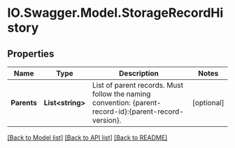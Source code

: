 # IO.Swagger.Model.StorageRecordHistory
## Properties

Name | Type | Description | Notes
------------ | ------------- | ------------- | -------------
**Parents** | **List&lt;string&gt;** | List of parent records. Must follow the naming convention: {parent-record-id}:{parent-record-version}. | [optional] 

[[Back to Model list]](../README.md#documentation-for-models) [[Back to API list]](../README.md#documentation-for-api-endpoints) [[Back to README]](../README.md)

